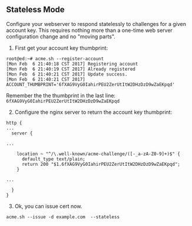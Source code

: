 ## Stateless Mode

Configure your webserver to respond statelessly to challenges for a given account key. This requires nothing more than a one-time web server configuration change and no "moving parts".

1. First get your account key thumbprint:

```
root@ed:~# acme.sh --register-account
[Mon Feb  6 21:40:18 CST 2017] Registering account
[Mon Feb  6 21:40:19 CST 2017] Already registered
[Mon Feb  6 21:40:21 CST 2017] Update success.
[Mon Feb  6 21:40:21 CST 2017] ACCOUNT_THUMBPRINT='6fXAG9VyG0IahirPEU2ZerUtItW2DHzDzD9wZaEKpqd'
```
Remember the the thumbprint in the last line:
`
6fXAG9VyG0IahirPEU2ZerUtItW2DHzDzD9wZaEKpqd
`

2. Configure the nginx server to return the account key thumbprint:

```
http {
...
  server {

...

    location ~ "^/\.well-known/acme-challenge/([-_a-zA-Z0-9]+)$" {
      default_type text/plain;
      return 200 "$1.6fXAG9VyG0IahirPEU2ZerUtItW2DHzDzD9wZaEKpqd";
    }

...

  }
}

```


3. Ok, you can issue cert now.

```
acme.sh --issue -d example.com  --stateless
```

